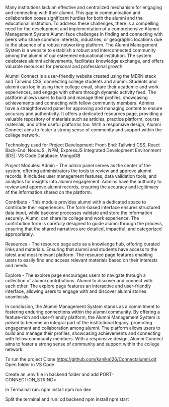 Many institutions lack an effective and centralized mechanism for engaging and connecting with their alumni.
This gap in communication and collaboration poses significant hurdles for both the alumni and the educational institution. To address these challenges, there is a compelling need for the development and implementation of a comprehensive Alumni Management System
Alumni face challenges in finding and connecting with peers who share common interests, industries, or geographic locations due to the absence of a robust networking platform.
The Alumni Management System is a website to establish a robust and interconnected community among the alumni of our esteemed educational institution.
The system celebrates alumni achievements, facilitates knowledge exchange, and offers valuable resources for personal and professional growth



Alumni Connect is a user-friendly website created using the MERN stack and Tailwind CSS, connecting college students and alumni. 
Students and alumni can log in using their college email, share their academic and work experiences, and engage with others through  dynamic activity feed. 
The platform allows users to build and manage their profiles, showcasing achievements and connecting with fellow community members. 
Admins have a straightforward panel for approving and managing content to ensure accuracy and authenticity. 
It offers a dedicated resources page, providing a valuable repository of materials such as articles, practice platform, course materials, and other useful platforms too. With a responsive design, Alumni Connect aims to foster a strong sense of community and support within the college network. 



Technology used for Project Development:
Front-End: Tailwind CSS, React 
Back-End: NodeJS , NPM, ExpressJS
Integrated Development Environment (IDE): VS Code
Database: MongoDB



Project Modules:
Admin - The admin panel serves as the center of the system, offering administrators the tools to review and approve alumni records.  It includes user management features, data validation tools, and analytics for insights into alumni engagement. Admins have the authority to review and approve alumni records, ensuring the accuracy and legitimacy of the information shared on the platform.


Contribute - This module provides alumni with a dedicated space to contribute their experiences. The form-based interface ensures structured data input, while backend processes validate and store the information securely. Alumni can share its college and work experience. The contribution form is carefully designed to guide alumni through the process, ensuring that the shared narratives are detailed, impactful, and categorized appropriately.


Resources - The resource page acts as a knowledge hub, offering curated links and materials. Ensuring that alumni and students have access to the latest and most relevant platform. The resource page features enabling users to easily find and access relevant materials based on their interests and needs.


Explore - The explore page encourages users to navigate through a collection of alumni contributions. Alumni to discover and connect with each other. The explore page features an interactive and user-friendly interface, allowing users to engage with and discover alumni stories seamlessly.



In conclusion, the Alumni Management System stands as a commitment to fostering enduring connections within the alumni community. 
By offering a feature-rich and user-friendly platform, the Alumni Management System is poised to become an integral part of the institutional legacy, promoting engagement and collaboration among alumni. 
The platform allows users to build and manage their profiles, showcasing achievements and connecting with fellow community members. With a responsive design, Alumni Connect aims to foster a strong sense of community and support within the college network.



To run the project
Clone https://github.com/kanika126/Connectalumni.git
Open folder in VS Code

Create an .env file in backend folder and add 
PORT=
CONNECTION_STRING=


In Termainal run:
npm install
npm run dev


Split the terminal and run:
cd backend
npm install
npm start

